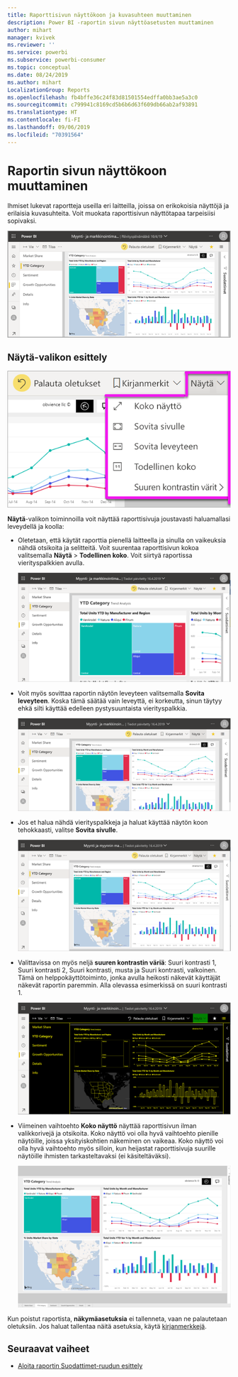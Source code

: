 ```yaml
---
title: Raporttisivun näyttökoon ja kuvasuhteen muuttaminen
description: Power BI -raportin sivun näyttöasetusten muuttaminen
author: mihart
manager: kvivek
ms.reviewer: ''
ms.service: powerbi
ms.subservice: powerbi-consumer
ms.topic: conceptual
ms.date: 08/24/2019
ms.author: mihart
LocalizationGroup: Reports
ms.openlocfilehash: fb4bffe36c24f83d81501554edffa0bb3ae5a3c0
ms.sourcegitcommit: c799941c8169cd5b6b6d63f609db66ab2af93891
ms.translationtype: HT
ms.contentlocale: fi-FI
ms.lasthandoff: 09/06/2019
ms.locfileid: "70391564"
---
```

# <a name="change-the-display-of-a-report-page"></a>Raportin sivun näyttökoon muuttaminen

Ihmiset lukevat raportteja useilla eri laitteilla, joissa on erikokoisia näyttöjä ja erilaisia kuvasuhteita. Voit muokata raporttisivun näyttötapaa tarpeisiisi sopivaksi.

![Näyttökuva, jossa raportti näkyy pohjalla.](media/end-user-report-view/power-bi-canvas.png)

## <a name="explore-the-view-menu"></a>Näytä-valikon esittely

![Näyttökuvassa näkyvät avattavan Näytä-valikon eri vaihtoehdot.](media/end-user-report-view/power-bi-viewmenu.png)


**Näytä**-valikon toiminnoilla voit näyttää raporttisivuja joustavasti haluamallasi leveydellä ja koolla:

- Oletetaan, että käytät raporttia pienellä laitteella ja sinulla on vaikeuksia nähdä otsikoita ja selitteitä.  Voit suurentaa raporttisivun kokoa valitsemalla **Näytä** > **Todellinen koko**. Voit siirtyä raportissa vierityspalkkien avulla.

    ![Näyttökuvassa on raportti todellisen koon asetuksella. Raportissa näkyy kaksi vierityspalkkia.](media/end-user-report-view/power-bi-view-actual.png)

- Voit myös sovittaa raportin näytön leveyteen valitsemalla **Sovita leveyteen**. Koska tämä säätää vain leveyttä, ei korkeutta, sinun täytyy ehkä silti käyttää edelleen pystysuuntaista vierityspalkkia.

  ![Näyttökuvassa on leveyteen sovitettu raportti, jossa näkyy pystysuuntainen vierityspalkki.](media/end-user-report-view/power-bi-view-width.png)

- Jos et halua nähdä vierityspalkkeja ja haluat käyttää näytön koon tehokkaasti, valitse **Sovita sivulle**.

   ![Näyttökuvassa on sivulle sovitettu raportti.](media/end-user-report-view/power-bi-view-fit.png)

- Valittavissa on myös neljä **suuren kontrastin väriä**: Suuri kontrasti 1, Suuri kontrasti 2, Suuri kontrasti, musta ja Suuri kontrasti, valkoinen. Tämä on helppokäyttötoiminto, jonka avulla heikosti näkevät käyttäjät näkevät raportin paremmin. Alla olevassa esimerkissä on suuri kontrasti 1. 

    ![Näyttökuva raportista, jolle on määritetty suuri kontrasti 1.](media/end-user-report-view/power-bi-contrast1.png)

- Viimeinen vaihtoehto **Koko näyttö** näyttää raporttisivun ilman valikkorivejä ja otsikoita. Koko näyttö voi olla hyvä vaihtoehto pienille näytöille, joissa yksityiskohtien näkeminen on vaikeaa.  Koko näyttö voi olla hyvä vaihtoehto myös silloin, kun heijastat raporttisivuja suurille näytöille ihmisten tarkasteltavaksi (ei käsiteltäväksi).  

    ![raportti näytetään näkyy koko näytössä](media/end-user-report-view/power-bi-full-screen.png)

Kun poistut raportista, **näkymäasetuksia** ei tallenneta, vaan ne palautetaan oletuksiin. Jos haluat tallentaa näitä asetuksia, käytä [kirjanmerkkejä](end-user-bookmarks.md).

## <a name="next-steps"></a>Seuraavat vaiheet

* [Aloita raportin Suodattimet-ruudun esittely](end-user-report-filter.md)